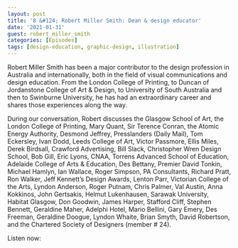 ```yaml
---
layout: post
title: '8 &#124; Robert Miller Smith: Dean & design educator'
date: '2021-01-31'
guest: robert_miller_smith
categories: [Episodes]
tags: [design-education, graphic-design, illustration]
---
```


Robert Miller Smith has been a major contributor to the design profession in
Australia and internationally, both in the field of visual communications and
design education. From the London College of Printing, to Duncan of Jordanstone
College of Art & Design, to University of South Australia and then to Swinburne
University, he has had an extraordinary career and shares those experiences
along the way.

During our conversation, Robert discusses the Glasgow School of Art, the London
College of Printing, Mary Quant, Sir Terence Conran, the Atomic Energy
Authority, Desmond Jeffrey, Presslanders (Daily Mail), Tom Eckersley, Ivan Dodd,
Leeds College of Art, Victor Passmore, Ellis Miles, Derek Birdsall, Crawford
Advertising, Bill Slack, Christopher Wren Design School, Bob Gill, Eric Lyons,
CNAA, Torrens Advanced School of Education, Adelaide College of Arts &
Education, Des Bettany, Premier David Tonkin, Michael Hamlyn, Ian Wallace, Roger
Simpson, PA Consultants, Richard Pratt, Ron Walker, Jeff Kennett’s Design
Awards, Lenton Parr, Victorian College of the Arts, Lyndon Anderson, Roger
Putnam, Chris Palmer, Val Austin, Anna Kokkinos, John Gertsakis, Helmut
Lukenhausen, Sarawak University, Habitat Glasgow, Don Goodwin, James Harper,
Stafford Cliff, Stephen Bennett, Geraldine Maher, Adelphi Hotel, Mario Bellini,
Gary Emery, Des Freeman, Geraldine Doogue, Lyndon Whaite, Brian Smyth, David
Robertson, and the Chartered Society of Designers (member # 24).

Listen now:
<div class="responsive-embed" style="padding-top: 8%;">
  <iframe src="about:blank" class="responsive-embed-item" height="50" frameborder="0" webkitallowfullscreen="true" mozallowfullscreen="true" allowfullscreen></iframe>
</div>
